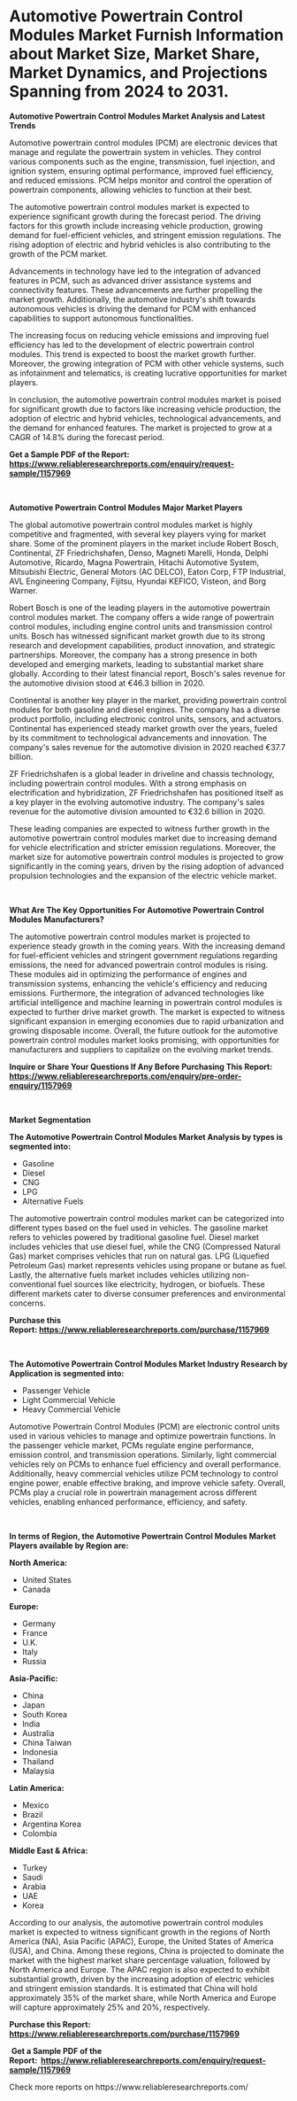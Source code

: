 <p><h1>Automotive Powertrain Control Modules Market Furnish Information about Market Size, Market Share, Market Dynamics, and Projections Spanning from 2024 to 2031.</h1></p><p><strong>Automotive Powertrain Control Modules Market Analysis and Latest Trends</strong></p>
<p><p>Automotive powertrain control modules (PCM) are electronic devices that manage and regulate the powertrain system in vehicles. They control various components such as the engine, transmission, fuel injection, and ignition system, ensuring optimal performance, improved fuel efficiency, and reduced emissions. PCM helps monitor and control the operation of powertrain components, allowing vehicles to function at their best.</p><p>The automotive powertrain control modules market is expected to experience significant growth during the forecast period. The driving factors for this growth include increasing vehicle production, growing demand for fuel-efficient vehicles, and stringent emission regulations. The rising adoption of electric and hybrid vehicles is also contributing to the growth of the PCM market.</p><p>Advancements in technology have led to the integration of advanced features in PCM, such as advanced driver assistance systems and connectivity features. These advancements are further propelling the market growth. Additionally, the automotive industry's shift towards autonomous vehicles is driving the demand for PCM with enhanced capabilities to support autonomous functionalities.</p><p>The increasing focus on reducing vehicle emissions and improving fuel efficiency has led to the development of electric powertrain control modules. This trend is expected to boost the market growth further. Moreover, the growing integration of PCM with other vehicle systems, such as infotainment and telematics, is creating lucrative opportunities for market players.</p><p>In conclusion, the automotive powertrain control modules market is poised for significant growth due to factors like increasing vehicle production, the adoption of electric and hybrid vehicles, technological advancements, and the demand for enhanced features. The market is projected to grow at a CAGR of 14.8% during the forecast period.</p></p>
<p><strong>Get a Sample PDF of the Report:&nbsp; <a href="https://www.reliableresearchreports.com/enquiry/request-sample/1157969">https://www.reliableresearchreports.com/enquiry/request-sample/1157969</a></strong></p>
<p>&nbsp;</p>
<p><strong>Automotive Powertrain Control Modules Major Market Players</strong></p>
<p><p>The global automotive powertrain control modules market is highly competitive and fragmented, with several key players vying for market share. Some of the prominent players in the market include Robert Bosch, Continental, ZF Friedrichshafen, Denso, Magneti Marelli, Honda, Delphi Automotive, Ricardo, Magna Powertrain, Hitachi Automotive System, Mitsubishi Electric, General Motors (AC DELCO), Eaton Corp, FTP Industrial, AVL Engineering Company, Fijitsu, Hyundai KEFICO, Visteon, and Borg Warner.</p><p>Robert Bosch is one of the leading players in the automotive powertrain control modules market. The company offers a wide range of powertrain control modules, including engine control units and transmission control units. Bosch has witnessed significant market growth due to its strong research and development capabilities, product innovation, and strategic partnerships. Moreover, the company has a strong presence in both developed and emerging markets, leading to substantial market share globally. According to their latest financial report, Bosch's sales revenue for the automotive division stood at €46.3 billion in 2020.</p><p>Continental is another key player in the market, providing powertrain control modules for both gasoline and diesel engines. The company has a diverse product portfolio, including electronic control units, sensors, and actuators. Continental has experienced steady market growth over the years, fueled by its commitment to technological advancements and innovation. The company's sales revenue for the automotive division in 2020 reached €37.7 billion.</p><p>ZF Friedrichshafen is a global leader in driveline and chassis technology, including powertrain control modules. With a strong emphasis on electrification and hybridization, ZF Friedrichshafen has positioned itself as a key player in the evolving automotive industry. The company's sales revenue for the automotive division amounted to €32.6 billion in 2020.</p><p>These leading companies are expected to witness further growth in the automotive powertrain control modules market due to increasing demand for vehicle electrification and stricter emission regulations. Moreover, the market size for automotive powertrain control modules is projected to grow significantly in the coming years, driven by the rising adoption of advanced propulsion technologies and the expansion of the electric vehicle market.</p></p>
<p>&nbsp;</p>
<p><strong>What Are The Key Opportunities For Automotive Powertrain Control Modules Manufacturers?</strong></p>
<p><p>The automotive powertrain control modules market is projected to experience steady growth in the coming years. With the increasing demand for fuel-efficient vehicles and stringent government regulations regarding emissions, the need for advanced powertrain control modules is rising. These modules aid in optimizing the performance of engines and transmission systems, enhancing the vehicle's efficiency and reducing emissions. Furthermore, the integration of advanced technologies like artificial intelligence and machine learning in powertrain control modules is expected to further drive market growth. The market is expected to witness significant expansion in emerging economies due to rapid urbanization and growing disposable income. Overall, the future outlook for the automotive powertrain control modules market looks promising, with opportunities for manufacturers and suppliers to capitalize on the evolving market trends.</p></p>
<p><strong>Inquire or Share Your Questions If Any Before Purchasing This Report: <a href="https://www.reliableresearchreports.com/enquiry/pre-order-enquiry/1157969">https://www.reliableresearchreports.com/enquiry/pre-order-enquiry/1157969</a></strong></p>
<p>&nbsp;</p>
<p><strong>Market Segmentation</strong></p>
<p><strong>The Automotive Powertrain Control Modules Market Analysis by types is segmented into:</strong></p>
<p><ul><li>Gasoline</li><li>Diesel</li><li>CNG</li><li>LPG</li><li>Alternative Fuels</li></ul></p>
<p><p>The automotive powertrain control modules market can be categorized into different types based on the fuel used in vehicles. The gasoline market refers to vehicles powered by traditional gasoline fuel. Diesel market includes vehicles that use diesel fuel, while the CNG (Compressed Natural Gas) market comprises vehicles that run on natural gas. LPG (Liquefied Petroleum Gas) market represents vehicles using propane or butane as fuel. Lastly, the alternative fuels market includes vehicles utilizing non-conventional fuel sources like electricity, hydrogen, or biofuels. These different markets cater to diverse consumer preferences and environmental concerns.</p></p>
<p><strong>Purchase this Report:&nbsp;<a href="https://www.reliableresearchreports.com/purchase/1157969">https://www.reliableresearchreports.com/purchase/1157969</a></strong></p>
<p>&nbsp;</p>
<p><strong>The Automotive Powertrain Control Modules Market Industry Research by Application is segmented into:</strong></p>
<p><ul><li>Passenger Vehicle</li><li>Light Commercial Vehicle</li><li>Heavy Commercial Vehicle</li></ul></p>
<p><p>Automotive Powertrain Control Modules (PCM) are electronic control units used in various vehicles to manage and optimize powertrain functions. In the passenger vehicle market, PCMs regulate engine performance, emission control, and transmission operations. Similarly, light commercial vehicles rely on PCMs to enhance fuel efficiency and overall performance. Additionally, heavy commercial vehicles utilize PCM technology to control engine power, enable effective braking, and improve vehicle safety. Overall, PCMs play a crucial role in powertrain management across different vehicles, enabling enhanced performance, efficiency, and safety.</p></p>
<p>&nbsp;</p>
<p><strong>In terms of Region, the Automotive Powertrain Control Modules Market Players available by Region are:</strong></p>
<p>
    <p> <strong> North America: </strong>
        <ul>
            <li>United States</li>
            <li>Canada</li>
        </ul>
        </p> 
    <p> <strong> Europe: </strong>
        <ul>
            <li>Germany</li>
            <li>France</li>
            <li>U.K.</li>
            <li>Italy</li>
            <li>Russia</li>
        </ul>
        </p> 
    <p> <strong> Asia-Pacific: </strong>
        <ul>
            <li>China</li>
            <li>Japan</li>
            <li>South Korea</li>
            <li>India</li>
            <li>Australia</li>
            <li>China Taiwan</li>
            <li>Indonesia</li>
            <li>Thailand</li>
            <li>Malaysia</li>
        </ul>
        </p> 
    <p> <strong> Latin America: </strong>
        <ul>
            <li>Mexico</li>
            <li>Brazil</li>
            <li>Argentina Korea</li>
            <li>Colombia</li>
        </ul>
        </p> 
    <p> <strong> Middle East & Africa: </strong>
        <ul>
            <li>Turkey</li>
            <li>Saudi</li>
            <li>Arabia</li>
            <li>UAE</li>
            <li>Korea</li>
        </ul>
    </p>
    </p>
<p><p>According to our analysis, the automotive powertrain control modules market is expected to witness significant growth in the regions of North America (NA), Asia Pacific (APAC), Europe, the United States of America (USA), and China. Among these regions, China is projected to dominate the market with the highest market share percentage valuation, followed by North America and Europe. The APAC region is also expected to exhibit substantial growth, driven by the increasing adoption of electric vehicles and stringent emission standards. It is estimated that China will hold approximately 35% of the market share, while North America and Europe will capture approximately 25% and 20%, respectively.</p></p>
<p><strong>Purchase this Report: <a href="https://www.reliableresearchreports.com/purchase/1157969">https://www.reliableresearchreports.com/purchase/1157969</a></strong></p>
<p>&nbsp;<strong>Get a Sample PDF of the Report:&nbsp;&nbsp;<a href="https://www.reliableresearchreports.com/enquiry/request-sample/1157969">https://www.reliableresearchreports.com/enquiry/request-sample/1157969</a></strong></p>
<p><strong></strong></p>
<p>Check more reports on https://www.reliableresearchreports.com/</p>